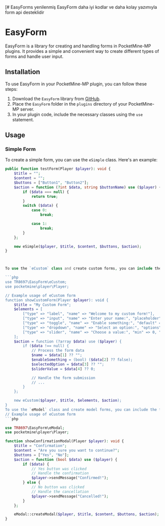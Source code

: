 [# EasyForms
yenilenmiş EasyForm daha iyi kodlar ve daha kolay yazımıyla form api desteklidir
# EasyForm

EasyForm is a library for creating and handling forms in PocketMine-MP plugins. It provides a simple and convenient way to create different types of forms and handle user input.

## Installation

To use EasyForm in your PocketMine-MP plugin, you can follow these steps:

1. Download the `EasyForm` library from [GitHub](https://github.com/TR8697/EasyForms).
2. Place the `EasyForm` folder in the `plugins` directory of your PocketMine-MP server.
3. In your plugin code, include the necessary classes using the `use` statement.

## Usage

### Simple Form

To create a simple form, you can use the `eSimple` class. Here's an example:

```php
public function testForm(Player $player): void {
    $title = "";
    $content = "";
    $buttons = ["Button1", "Button2"];
    $action = function (?int $data, string $buttonName) use ($player) {
        if ($data === null) {
            return true;
        }
        switch ($data) {
            case 0:
                break;

            case 1:
                break;
        }
    };

    new eSimple($player, $title, $content, $buttons, $action);
}



To use the `eCustom` class and create custom forms, you can include the following code in your project:

```php
use TR8697\EasyForm\eCustom;
use pocketmine\player\Player;

// Example usage of eCustom form
function showCustomForm(Player $player): void {
    $title = "My Custom Form";
    $elements = [
        ["type" => "label", "name" => "Welcome to my custom form!"],
        ["type" => "input", "name" => "Enter your name:", "placeholder" => "Player name"],
        ["type" => "toggle", "name" => "Enable something:", "default" => true],
        ["type" => "dropdown", "name" => "Select an option:", "options" => ["Option 1", "Option 2", "Option 3"], "default" => 0],
        ["type" => "slider", "name" => "Choose a value:", "min" => 0, "max" => 10, "default" => 5],
    ];
    $action = function (?array $data) use ($player) {
        if ($data !== null) {
            // Process the form data
            $name = $data[1] ?? "";
            $enableSomething = (bool) ($data[2] ?? false);
            $selectedOption = $data[3] ?? "";
            $sliderValue = $data[4] ?? 0;

            // Handle the form submission
            // ...
        }
    };

    new eCustom($player, $title, $elements, $action);
}
To use the `eModel` class and create model forms, you can include the following code in your project:
// Example usage of eCustom form
```php

use TR8697\EasyForm\eModal;
use pocketmine\player\Player;

function showConfirmationModal(Player $player): void {
    $title = "Confirmation";
    $content = "Are you sure you want to continue?";
    $buttons = ["Yes", "No"];
    $action = function (bool $data) use ($player) {
        if ($data) {
            // Yes button was clicked
            // Handle the confirmation
            $player->sendMessage("Confirmed!");
        } else {
            // No button was clicked
            // Handle the cancellation
            $player->sendMessage("Cancelled!");
        }
    };

    eModal::createModal($player, $title, $content, $buttons, $action);
}
